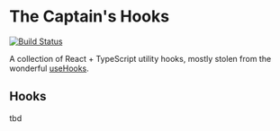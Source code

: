 # The Captain's Hooks

[![Build Status](https://travis-ci.org/OfficerHalf/the-captains-hooks.svg?branch=master)](https://travis-ci.org/OfficerHalf/the-captains-hooks)

A collection of React + TypeScript utility hooks, mostly stolen from the wonderful [useHooks][useHooks].

[useHooks]: https://usehooks.com/

## Hooks

tbd